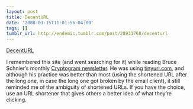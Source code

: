 ```yaml
---
layout: post
title: DecentURL
date: '2008-03-15T11:01:56-04:00'
tags: []
tumblr_url: http://endemic.tumblr.com/post/28931768/decenturl
---
```

[DecentURL](http://decenturl.com/)  

I remembered this site (and went searching for it) while reading Bruce Schnier’s monthly [Cryptogram newsletter](http://www.counterpane.com/crypto-gram.html "Cryptogram newsletter"). He was using [tinyurl.com](http://tinyurl.com/ "tinyurl.com"), and although his practice was better than most (using the shortened URL after the long one, in case the long one got broken by the email client), it still reminded me of the ambiguity of shortened URLs. If you have the choice, use an URL shortener that gives others a better idea of what they’re clicking.   
&nbsp;

